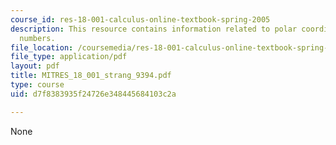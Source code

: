 ```yaml
---
course_id: res-18-001-calculus-online-textbook-spring-2005
description: This resource contains information related to polar coordinates and complex
  numbers.
file_location: /coursemedia/res-18-001-calculus-online-textbook-spring-2005/d7f8383935f24726e348445684103c2a_MITRES_18_001_strang_9394.pdf
file_type: application/pdf
layout: pdf
title: MITRES_18_001_strang_9394.pdf
type: course
uid: d7f8383935f24726e348445684103c2a

---
```

None